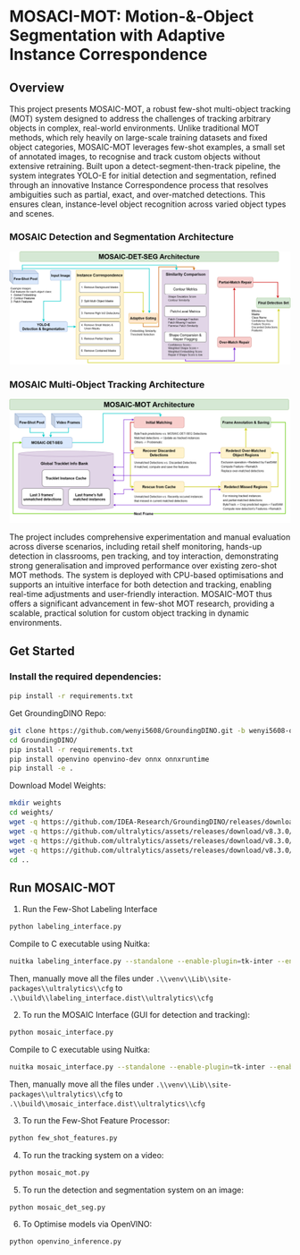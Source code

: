 # MOSACI-MOT: Motion‑&‑Object Segmentation with Adaptive Instance Correspondence

## Overview
This project presents MOSAIC-MOT, a robust few-shot multi-object tracking (MOT) system designed to address the challenges of tracking arbitrary objects in complex, real-world environments. Unlike traditional MOT methods, which rely heavily on large-scale training datasets and fixed object categories, MOSAIC-MOT leverages few-shot examples, a small set of annotated images, to recognise and track custom objects without extensive retraining. Built upon a detect-segment-then-track pipeline, the system integrates YOLO-E for initial detection and segmentation, refined through an innovative Instance Correspondence process that resolves ambiguities such as partial, exact, and over-matched detections. This ensures clean, instance-level object recognition across varied object types and scenes.

### MOSAIC Detection and Segmentation Architecture
![MOSAIC Detection and Segmentation Architecture](assets/mosaic_det_seg_architecture.png)

### MOSAIC Multi-Object Tracking Architecture
![MOSAIC Multi-Object Tracking Architecture](assets/mosaic_mot_architecture.png)

The project includes comprehensive experimentation and manual evaluation across diverse scenarios, including retail shelf monitoring, hands-up detection in classrooms, pen tracking, and toy interaction, demonstrating strong generalisation and improved performance over existing zero-shot MOT methods. The system is deployed with CPU-based optimisations and supports an intuitive interface for both detection and tracking, enabling real-time adjustments and user-friendly interaction. MOSAIC-MOT thus offers a significant advancement in few-shot MOT research, providing a scalable, practical solution for custom object tracking in dynamic environments.


## Get Started
### Install the required dependencies:
```bash
pip install -r requirements.txt
```

Get GroundingDINO Repo:
```bash
git clone https://github.com/wenyi5608/GroundingDINO.git -b wenyi5608-openvino
cd GroundingDINO/
pip install -r requirements.txt
pip install openvino openvino-dev onnx onnxruntime
pip install -e .
```

Download Model Weights:
```bash
mkdir weights
cd weights/
wget -q https://github.com/IDEA-Research/GroundingDINO/releases/download/v0.1.0-alpha/groundingdino_swint_ogc.pth
wget -q https://github.com/ultralytics/assets/releases/download/v8.3.0/yolo11l.pt
wget -q https://github.com/ultralytics/assets/releases/download/v8.3.0/yoloe-11l-seg-pf.pt
wget -q https://github.com/ultralytics/assets/releases/download/v8.3.0/FastSAM-s.pt
cd ..
```

## Run MOSAIC-MOT
1. Run the Few-Shot Labeling Interface
```bash
python labeling_interface.py
```

Compile to C executable using Nuitka:
```bash
nuitka labeling_interface.py --standalone --enable-plugin=tk-inter --enable-plugin=numpy --enable-plugin=torch --include-package=ultralytics --include-package=torch --include-package=torchvision --include-package=PIL --include-package=lap --include-package=cv2 --include-package=numpy  --include-data-files=.\\venv\\Lib\\site-packages\\ultralytics\\**\\*.yaml=ultralytics/ --include-data-dir=annotations=annotations --output-dir=build --nofollow-import-to=tkinter.test
```

Then, manually move all the files under `.\\venv\\Lib\\site-packages\\ultralytics\\cfg` to `.\\build\\labeling_interface.dist\\ultralytics\\cfg`

2. To run the MOSAIC Interface (GUI for detection and tracking):
```bash
python mosaic_interface.py
```

Compile to C executable using Nuitka:
```bash
nuitka mosaic_interface.py --standalone --enable-plugin=tk-inter --enable-plugin=numpy --enable-plugin=torch --include-package=ultralytics --include-package=torch --include-package=torchvision --include-package=PIL --include-package=cv2 --include-package=numpy --include-package=requests --include-package=pathlib --include-package=threading --include-package=multiprocessing --include-package=mosaic_det_seg --include-package=mosaic_mot --include-data-files=.\\venv\\Lib\\site-packages\\ultralytics\\**\\*.yaml=ultralytics/ --include-data-files=bytetrack.yaml=./ --include-data-dir=weights=weights --output-dir=build --nofollow-import-to=tkinter.test
```

Then, manually move all the files under `.\\venv\\Lib\\site-packages\\ultralytics\\cfg` to `.\\build\\mosaic_interface.dist\\ultralytics\\cfg`

3. To run the Few-Shot Feature Processor:
```bash
python few_shot_features.py
```

4. To run the tracking system on a video:
```bash
python mosaic_mot.py
```

5. To run the detection and segmentation system on an image:
```bash
python mosaic_det_seg.py
```

6. To Optimise models via OpenVINO:
```bash
python openvino_inference.py
```
